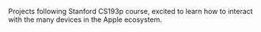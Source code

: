 Projects following Stanford CS193p course, excited to learn how to interact with the many devices in the Apple ecosystem.
